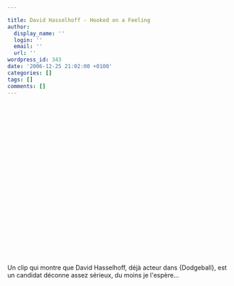 ```yaml
---

title: David Hasselhoff - Hooked on a Feeling
author:
  display_name: ''
  login: ''
  email: ''
  url: ''
wordpress_id: 343
date: '2006-12-25 21:02:00 +0100'
categories: []
tags: []
comments: []
---
```

<object width="425" height="350"><param name="movie" value="http://www.youtube.com/v/3si6qAi22no"></param><param name="wmode" value="transparent"></param><embed src="http://www.youtube.com/v/3si6qAi22no" type="application/x-shockwave-flash" wmode="transparent" width="425" height="350"></embed></object>

Un clip qui montre que David Hasselhoff, déjà acteur dans {Dodgeball}, est un candidat déconne assez sérieux, du moins je l'espère...
